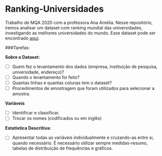 # Ranking-Universidades
Trabalho de MQA 2020 com a professora Ana Amélia. Nesse repositório, iremos analisar um dataset com ranking mundial das universidades, investigando as melhores universidades do mundo. Esse dataset pode ser encontrado [aqui](https://www.kaggle.com/mylesoneill/world-university-rankings).

###Tarefas: 

**Sobre o Dataset:**
- [ ] Quem fez o levantamento dos dados (empresa, instituição de pesquisa, universidade, endereço)? 
- [ ] Quando o levantamento foi feito? 
- [ ] Quantas linhas e quantas colunas tem o dataset? 
- [ ] Procedimentos de amostragem que foram utilizados para selecionar a amostra.

**Variáveis**
- [ ] Identificar e classificar.
- [ ] Trocar os nomes (codificados ou em inglês)

**Estatística Descritiva:**
- [ ] Apresentar todas as variáveis individualmente e cruzando-as entre si, quando necessário. É necessário utilizar sempre medidas-resumo, tabelas de distribuição de frequências e gráficos.
